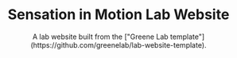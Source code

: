 <h1 align="center">Sensation in Motion Lab Website</h1>
<p align="center">
A lab website built from the ["Greene Lab template"](https://github.com/greenelab/lab-website-template).

